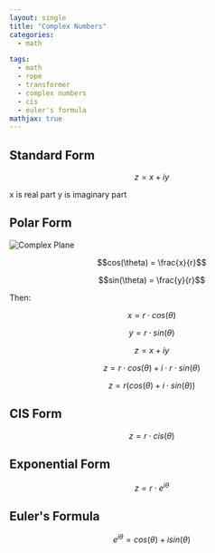 ```yaml
---
layout: single
title: "Complex Numbers"
categories:
  - math

tags:
  - math
  - rope
  - transformer
  - complex numbers
  - cis
  - euler's formula
mathjax: true
---
```


## Standard Form
$$z = x + iy$$

x is real part
y is imaginary part


## Polar Form

![Complex Plane]({{site.baseurl}}/assets/images/complex_plane.png)

$$cos(\theta) = \frac{x}{r}$$

$$sin(\theta) = \frac{y}{r}$$

Then:

$$x = r \cdot cos(\theta)$$

$$y = r \cdot sin(\theta)$$

$$z = x+iy$$

$$z = r \cdot cos(\theta) + i  \cdot r \cdot sin(\theta)$$

$$z = r ( cos(\theta) + i \cdot sin(\theta) )$$

## CIS Form

$$z = r \cdot cis(\theta)$$

## Exponential Form

$$z = r \cdot e^{i \theta } $$

## Euler's Formula

$$e^{i\theta} = cos( \theta ) + i sin( \theta ) $$